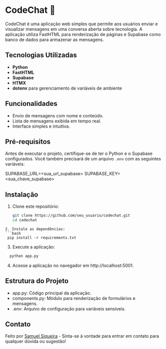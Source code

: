 # CodeChat 💬

CodeChat é uma aplicação web simples que permite aos usuários enviar e visualizar mensagens em uma conversa aberta sobre tecnologia. A aplicação utiliza FastHTML para renderização de páginas e Supabase como banco de dados para armazenar as mensagens.

## Tecnologias Utilizadas

- **Python**
- **FastHTML**
- **Supabase**
- **HTMX**
- **dotenv** para gerenciamento de variáveis de ambiente

## Funcionalidades

- Envio de mensagens com nome e conteúdo.
- Lista de mensagens exibida em tempo real.
- Interface simples e intuitiva.

## Pré-requisitos

Antes de executar o projeto, certifique-se de ter o Python e o Supabase configurados. Você também precisará de um arquivo `.env` com as seguintes variáveis:

SUPABASE_URL=<sua_url_supabase> 
SUPABASE_KEY=<sua_chave_supabase>

## Instalação

1. Clone este repositório:
   ```bash
   git clone https://github.com/seu_usuario/codechat.git
   cd codechat
  ```
2. Instale as dependências:
  ```bash
   pip install -r requirements.txt
  ```
3. Execute a aplicação:
 ```bash
   python app.py
  ```
4. Acesse a aplicação no navegador em http://localhost:5001.

## Estrutura do Projeto

- app.py: Código principal da aplicação.
- components.py: Módulo para renderização de formulários e mensagens.
- .env: Arquivo de configuração para variáveis sensíveis.

## Contato
Feito por <a href="https://www.linkedin.com/in/samuel-siqueirapy/">Samuel Siqueira</a> - Sinta-se à vontade para entrar em contato para qualquer dúvida ou sugestão!
